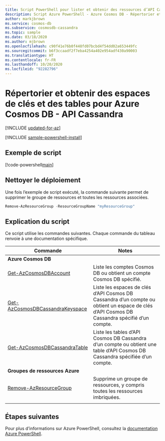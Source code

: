 ```yaml
---
title: Script PowerShell pour lister et obtenir des ressources d’API Cassandra Azure Cosmos DB
description: Script Azure PowerShell - Azure Cosmos DB - Répertorier et obtenir les opérations pour l’API Cassandra
author: markjbrown
ms.service: cosmos-db
ms.subservice: cosmosdb-cassandra
ms.topic: sample
ms.date: 03/18/2020
ms.author: mjbrown
ms.openlocfilehash: c90f41e76b0f448fd07bcbd4f54dd02a653449fc
ms.sourcegitcommit: b6f3ccaadf2f7eba4254a402e954adf430a90003
ms.translationtype: HT
ms.contentlocale: fr-FR
ms.lasthandoff: 10/20/2020
ms.locfileid: "92282796"
---
```

# <a name="list-and-get-keyspaces-and-tables-for-azure-cosmos-db---cassandra-api"></a>Répertorier et obtenir des espaces de clés et des tables pour Azure Cosmos DB - API Cassandra

[!INCLUDE [updated-for-az](../../../../../includes/updated-for-az.md)]

[!INCLUDE [sample-powershell-install](../../../../../includes/sample-powershell-install-no-ssh.md)]

## <a name="sample-script"></a>Exemple de script

[!code-powershell[main](../../../../../powershell_scripts/cosmosdb/cassandra/ps-cassandra-list-get.ps1 "List or get keyspace or table for Cassandra API")]

## <a name="clean-up-deployment"></a>Nettoyer le déploiement

Une fois l’exemple de script exécuté, la commande suivante permet de supprimer le groupe de ressources et toutes les ressources associées.

```powershell
Remove-AzResourceGroup -ResourceGroupName "myResourceGroup"
```

## <a name="script-explanation"></a>Explication du script

Ce script utilise les commandes suivantes. Chaque commande du tableau renvoie à une documentation spécifique.

| Commande | Notes |
|---|---|
|**Azure Cosmos DB**| |
| [Get-AzCosmosDBAccount](https://docs.microsoft.com/powershell/module/az.cosmosdb/get-azcosmosdbaccount) | Liste les comptes Cosmos DB ou obtient un compte Cosmos DB spécifié. |
| [Get-AzCosmosDBCassandraKeyspace](https://docs.microsoft.com/powershell/module/az.cosmosdb/get-azcosmosdbcassandrakeyspace) | Liste les espaces de clés d’API Cosmos DB Cassandra d’un compte ou obtient un espace de clés d’API Cosmos DB Cassandra spécifié d’un compte. |
| [Get-AzCosmosDBCassandraTable](https://docs.microsoft.com/powershell/module/az.cosmosdb/get-azcosmosdbcassandratable) | Liste les tables d’API Cosmos DB Cassandra d’un compte ou obtient une table d’API Cosmos DB Cassandra spécifiée d’un compte. |
|**Groupes de ressources Azure**| |
| [Remove-AzResourceGroup](https://docs.microsoft.com/powershell/module/az.resources/remove-azresourcegroup) | Supprime un groupe de ressources, y compris toutes les ressources imbriquées. |
|||

## <a name="next-steps"></a>Étapes suivantes

Pour plus d’informations sur Azure PowerShell, consultez la [documentation Azure PowerShell](https://docs.microsoft.com/powershell/).
